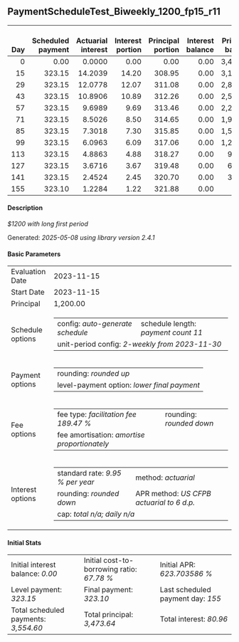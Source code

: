 <h2>PaymentScheduleTest_Biweekly_1200_fp15_r11</h2>
<table>
    <thead style="vertical-align: bottom;">
        <th style="text-align: right;">Day</th>
        <th style="text-align: right;">Scheduled payment</th>
        <th style="text-align: right;">Actuarial interest</th>
        <th style="text-align: right;">Interest portion</th>
        <th style="text-align: right;">Principal portion</th>
        <th style="text-align: right;">Interest balance</th>
        <th style="text-align: right;">Principal balance</th>
        <th style="text-align: right;">Total actuarial interest</th>
        <th style="text-align: right;">Total interest</th>
        <th style="text-align: right;">Total principal</th>
    </thead>
    <tr style="text-align: right;">
        <td class="ci00">0</td>
        <td class="ci01" style="white-space: nowrap;">0.00</td>
        <td class="ci02">0.0000</td>
        <td class="ci03">0.00</td>
        <td class="ci04">0.00</td>
        <td class="ci05">0.00</td>
        <td class="ci06">3,473.64</td>
        <td class="ci07">0.0000</td>
        <td class="ci08">0.00</td>
        <td class="ci09">0.00</td>
    </tr>
    <tr style="text-align: right;">
        <td class="ci00">15</td>
        <td class="ci01" style="white-space: nowrap;">323.15</td>
        <td class="ci02">14.2039</td>
        <td class="ci03">14.20</td>
        <td class="ci04">308.95</td>
        <td class="ci05">0.00</td>
        <td class="ci06">3,164.69</td>
        <td class="ci07">14.2039</td>
        <td class="ci08">14.20</td>
        <td class="ci09">308.95</td>
    </tr>
    <tr style="text-align: right;">
        <td class="ci00">29</td>
        <td class="ci01" style="white-space: nowrap;">323.15</td>
        <td class="ci02">12.0778</td>
        <td class="ci03">12.07</td>
        <td class="ci04">311.08</td>
        <td class="ci05">0.00</td>
        <td class="ci06">2,853.61</td>
        <td class="ci07">26.2817</td>
        <td class="ci08">26.27</td>
        <td class="ci09">620.03</td>
    </tr>
    <tr style="text-align: right;">
        <td class="ci00">43</td>
        <td class="ci01" style="white-space: nowrap;">323.15</td>
        <td class="ci02">10.8906</td>
        <td class="ci03">10.89</td>
        <td class="ci04">312.26</td>
        <td class="ci05">0.00</td>
        <td class="ci06">2,541.35</td>
        <td class="ci07">37.1723</td>
        <td class="ci08">37.16</td>
        <td class="ci09">932.29</td>
    </tr>
    <tr style="text-align: right;">
        <td class="ci00">57</td>
        <td class="ci01" style="white-space: nowrap;">323.15</td>
        <td class="ci02">9.6989</td>
        <td class="ci03">9.69</td>
        <td class="ci04">313.46</td>
        <td class="ci05">0.00</td>
        <td class="ci06">2,227.89</td>
        <td class="ci07">46.8712</td>
        <td class="ci08">46.85</td>
        <td class="ci09">1,245.75</td>
    </tr>
    <tr style="text-align: right;">
        <td class="ci00">71</td>
        <td class="ci01" style="white-space: nowrap;">323.15</td>
        <td class="ci02">8.5026</td>
        <td class="ci03">8.50</td>
        <td class="ci04">314.65</td>
        <td class="ci05">0.00</td>
        <td class="ci06">1,913.24</td>
        <td class="ci07">55.3738</td>
        <td class="ci08">55.35</td>
        <td class="ci09">1,560.40</td>
    </tr>
    <tr style="text-align: right;">
        <td class="ci00">85</td>
        <td class="ci01" style="white-space: nowrap;">323.15</td>
        <td class="ci02">7.3018</td>
        <td class="ci03">7.30</td>
        <td class="ci04">315.85</td>
        <td class="ci05">0.00</td>
        <td class="ci06">1,597.39</td>
        <td class="ci07">62.6756</td>
        <td class="ci08">62.65</td>
        <td class="ci09">1,876.25</td>
    </tr>
    <tr style="text-align: right;">
        <td class="ci00">99</td>
        <td class="ci01" style="white-space: nowrap;">323.15</td>
        <td class="ci02">6.0963</td>
        <td class="ci03">6.09</td>
        <td class="ci04">317.06</td>
        <td class="ci05">0.00</td>
        <td class="ci06">1,280.33</td>
        <td class="ci07">68.7719</td>
        <td class="ci08">68.74</td>
        <td class="ci09">2,193.31</td>
    </tr>
    <tr style="text-align: right;">
        <td class="ci00">113</td>
        <td class="ci01" style="white-space: nowrap;">323.15</td>
        <td class="ci02">4.8863</td>
        <td class="ci03">4.88</td>
        <td class="ci04">318.27</td>
        <td class="ci05">0.00</td>
        <td class="ci06">962.06</td>
        <td class="ci07">73.6582</td>
        <td class="ci08">73.62</td>
        <td class="ci09">2,511.58</td>
    </tr>
    <tr style="text-align: right;">
        <td class="ci00">127</td>
        <td class="ci01" style="white-space: nowrap;">323.15</td>
        <td class="ci02">3.6716</td>
        <td class="ci03">3.67</td>
        <td class="ci04">319.48</td>
        <td class="ci05">0.00</td>
        <td class="ci06">642.58</td>
        <td class="ci07">77.3299</td>
        <td class="ci08">77.29</td>
        <td class="ci09">2,831.06</td>
    </tr>
    <tr style="text-align: right;">
        <td class="ci00">141</td>
        <td class="ci01" style="white-space: nowrap;">323.15</td>
        <td class="ci02">2.4524</td>
        <td class="ci03">2.45</td>
        <td class="ci04">320.70</td>
        <td class="ci05">0.00</td>
        <td class="ci06">321.88</td>
        <td class="ci07">79.7823</td>
        <td class="ci08">79.74</td>
        <td class="ci09">3,151.76</td>
    </tr>
    <tr style="text-align: right;">
        <td class="ci00">155</td>
        <td class="ci01" style="white-space: nowrap;">323.10</td>
        <td class="ci02">1.2284</td>
        <td class="ci03">1.22</td>
        <td class="ci04">321.88</td>
        <td class="ci05">0.00</td>
        <td class="ci06">0.00</td>
        <td class="ci07">81.0107</td>
        <td class="ci08">80.96</td>
        <td class="ci09">3,473.64</td>
    </tr>
</table>
<h4>Description</h4>
<p><i>$1200 with long first period</i></p>
<p>Generated: <i>2025-05-08 using library version 2.4.1</i></p>
<h4>Basic Parameters</h4>
<table>
    <tr>
        <td>Evaluation Date</td>
        <td>2023-11-15</td>
    </tr>
    <tr>
        <td>Start Date</td>
        <td>2023-11-15</td>
    </tr>
    <tr>
        <td>Principal</td>
        <td>1,200.00</td>
    </tr>
    <tr>
        <td>Schedule options</td>
        <td>
            <table>
                <tr>
                    <td>config: <i>auto-generate schedule</i></td>
                    <td>schedule length: <i><i>payment count</i> 11</i></td>
                </tr>
                <tr>
                    <td colspan="2" style="white-space: nowrap;">unit-period config: <i>2-weekly from 2023-11-30</i></td>
                </tr>
            </table>
        </td>
    </tr>
    <tr>
        <td>Payment options</td>
        <td>
            <table>
                <tr>
                    <td>rounding: <i>rounded up</i></td>
                </tr>
                <tr>
                    <td>level-payment option: <i>lower&nbsp;final&nbsp;payment</i></td>
                </tr>
            </table>
        </td>
    </tr>
    <tr>
        <td>Fee options</td>
        <td>
            <table>
                <tr>
                    <td>fee type: <i><i>facilitation fee</i> 189.47 %</i></td>
                    <td>rounding: <i>rounded down</i></td>
                </tr>
                <tr>
                    <td>fee amortisation: <i>amortise proportionately</i></td>
                </tr>
            </table>
        </td>
    </tr>
    <tr>
        <td>Interest options</td>
        <td>
            <table>
                <tr>
                    <td>standard rate: <i>9.95 % per year</i></td>
                    <td>method: <i>actuarial</i></td>
                </tr>
                <tr>
                    <td>rounding: <i>rounded down</i></td>
                    <td>APR method: <i>US CFPB actuarial to 6 d.p.</i></td>
                </tr>
                <tr>
                    <td colspan="2">cap: <i>total <i>n/a</i>; daily <i>n/a</i></td>
                </tr>
            </table>
        </td>
    </tr>
</table>
<h4>Initial Stats</h4>
<table>
    <tr>
        <td>Initial interest balance: <i>0.00</i></td>
        <td>Initial cost-to-borrowing ratio: <i>67.78 %</i></td>
        <td>Initial APR: <i>623.703586 %</i></td>
    </tr>
    <tr>
        <td>Level payment: <i>323.15</i></td>
        <td>Final payment: <i>323.10</i></td>
        <td>Last scheduled payment day: <i>155</i></td>
    </tr>
    <tr>
        <td>Total scheduled payments: <i>3,554.60</i></td>
        <td>Total principal: <i>3,473.64</i></td>
        <td>Total interest: <i>80.96</i></td>
    </tr>
</table>